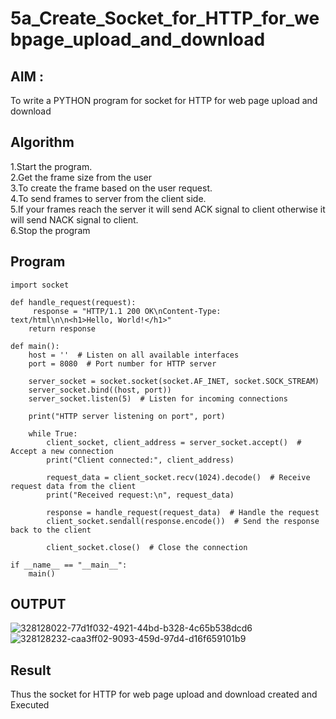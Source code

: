 # 5a_Create_Socket_for_HTTP_for_webpage_upload_and_download
## AIM :
To write a PYTHON program for socket for HTTP for web page upload and download
## Algorithm

1.Start the program.
<BR>
2.Get the frame size from the user
<BR>
3.To create the frame based on the user request.
<BR>
4.To send frames to server from the client side.
<BR>
5.If your frames reach the server it will send ACK signal to client otherwise it will send NACK signal to client.
<BR>
6.Stop the program
<BR>
## Program 
```
import socket

def handle_request(request):
     response = "HTTP/1.1 200 OK\nContent-Type: text/html\n\n<h1>Hello, World!</h1>"
    return response

def main():
    host = ''  # Listen on all available interfaces
    port = 8080  # Port number for HTTP server

    server_socket = socket.socket(socket.AF_INET, socket.SOCK_STREAM)
    server_socket.bind((host, port))
    server_socket.listen(5)  # Listen for incoming connections

    print("HTTP server listening on port", port)

    while True:
        client_socket, client_address = server_socket.accept()  # Accept a new connection
        print("Client connected:", client_address)

        request_data = client_socket.recv(1024).decode()  # Receive request data from the client
        print("Received request:\n", request_data)

        response = handle_request(request_data)  # Handle the request
        client_socket.sendall(response.encode())  # Send the response back to the client

        client_socket.close()  # Close the connection

if __name__ == "__main__":
    main()
```
## OUTPUT
![328128022-77d1f032-4921-44bd-b328-4c65b538dcd6](https://github.com/A-Thiyagarajan/5a_Create_Socket_for_HTTP_for_webpage_upload_and_download/assets/118707693/b9e05fed-abc2-489e-89c1-1d711cbe5104)
![328128232-caa3ff02-9093-459d-97d4-d16f659101b9](https://github.com/A-Thiyagarajan/5a_Create_Socket_for_HTTP_for_webpage_upload_and_download/assets/118707693/155caa0c-670b-4e6c-9b58-2711fa0162ac)


## Result
Thus the socket for HTTP for web page upload and download created and Executed
